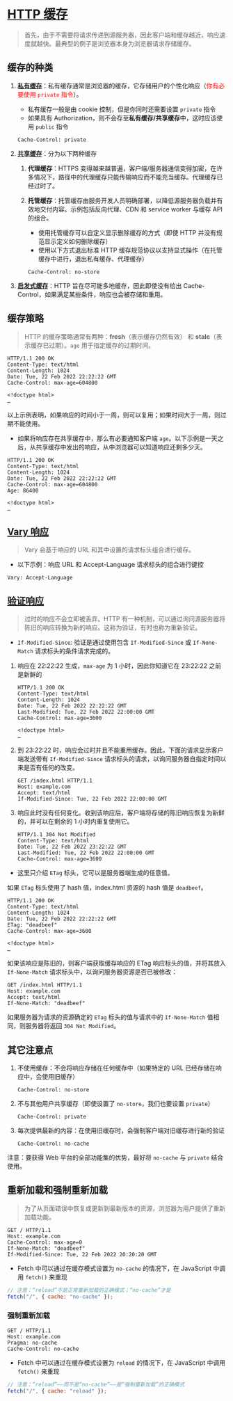 # [HTTP 缓存](https://developer.mozilla.org/zh-CN/docs/Web/HTTP/Caching)

>首先，由于不需要将请求传递到源服务器，因此客户端和缓存越近，响应速度就越快。最典型的例子是浏览器本身为浏览器请求存储缓存。

## 缓存的种类

1. [**私有缓存**](https://developer.mozilla.org/zh-CN/docs/Web/HTTP/Caching#%E7%A7%81%E6%9C%89%E7%BC%93%E5%AD%98)：私有缓存通常是浏览器的缓存，它存储用户的个性化响应（<sapn style="color:red">你有必要使用 `private` 指令</sapn>）。
   * 私有缓存一般是由 cookie 控制，但是你同时还需要设置 `private` 指令
   * 如果具有 Authorization，则不会存至**私有缓存/共享缓存**中，这时应该使用 `public` 指令

   ```http
   Cache-Control: private
   ```

2. [**共享缓存**](https://developer.mozilla.org/zh-CN/docs/Web/HTTP/Caching#%E5%85%B1%E4%BA%AB%E7%BC%93%E5%AD%98)：分为以下两种缓存
   1. **代理缓存**：HTTPS 变得越来越普遍，客户端/服务器通信变得加密，在许多情况下，路径中的代理缓存只能传输响应而不能充当缓存。代理缓存已经过时了。
   2. **托管缓存**：托管缓存由服务开发人员明确部署，以降低源服务器负载并有效地交付内容。示例包括反向代理、CDN 和 service worker 与缓存 API 的组合。
      * 使用托管缓存可以自定义显示删除缓存的方式（即使 HTTP 并没有规范显示定义如何删除缓存）
      * 使用以下方式退出标准 HTTP 缓存规范协议以支持显式操作（在托管缓存中进行，退出私有缓存、代理缓存）

      ```http
      Cache-Control: no-store
      ```

3. [**启发式缓存**](https://developer.mozilla.org/zh-CN/docs/Web/HTTP/Caching#%E5%90%AF%E5%8F%91%E5%BC%8F%E7%BC%93%E5%AD%98)：HTTP 旨在尽可能多地缓存，因此即使没有给出 Cache-Control，如果满足某些条件，响应也会被存储和重用。

## 缓存策略

> HTTP 的缓存策略通常有两种：**fresh**（表示缓存仍然有效） 和 **stale**（表示缓存已过期）。`age` 用于指定缓存的过期时间。

```http
HTTP/1.1 200 OK
Content-Type: text/html
Content-Length: 1024
Date: Tue, 22 Feb 2022 22:22:22 GMT
Cache-Control: max-age=604800

<!doctype html>
…
```

以上示例表明，如果响应的时间小于一周，则可以复用；如果时间大于一周，则过期不能使用。

* 如果将响应存在共享缓存中，那么有必要通知客户端 `age`。以下示例是一天之后，从共享缓存中发出的响应，从中浏览器可以知道响应还剩多少天。

```http
HTTP/1.1 200 OK
Content-Type: text/html
Content-Length: 1024
Date: Tue, 22 Feb 2022 22:22:22 GMT
Cache-Control: max-age=604800
Age: 86400

<!doctype html>
…
```

## [Vary 响应](https://developer.mozilla.org/zh-CN/docs/Web/HTTP/Caching#vary_%E5%93%8D%E5%BA%94)

> Vary 会基于响应的 URL 和其中设置的请求标头组合进行缓存。

* 以下示例：响应 URL 和 Accept-Language 请求标头的组合进行键控

```http
Vary: Accept-Language
```

## [验证响应](https://developer.mozilla.org/zh-CN/docs/Web/HTTP/Caching#%E9%AA%8C%E8%AF%81%E5%93%8D%E5%BA%94)

> 过时的响应不会立即被丢弃。HTTP 有一种机制，可以通过询问源服务器将陈旧的响应转换为新的响应。这称为验证，有时也称为重新验证。

* `If-Modified-Since`: 验证是通过使用包含 `If-Modified-Since` 或 `If-None-Match` 请求标头的条件请求完成的。

1. 响应在 22:22:22 生成，`max-age` 为 1 小时，因此你知道它在 23:22:22 之前是新鲜的

   ```http
   HTTP/1.1 200 OK
   Content-Type: text/html
   Content-Length: 1024
   Date: Tue, 22 Feb 2022 22:22:22 GMT
   Last-Modified: Tue, 22 Feb 2022 22:00:00 GMT
   Cache-Control: max-age=3600
   
   <!doctype html>
   …
   ```

2. 到 23:22:22 时，响应会过时并且不能重用缓存。因此，下面的请求显示客户端发送带有 `If-Modified-Since` 请求标头的请求，以询问服务器自指定时间以来是否有任何的改变。

   ```http
   GET /index.html HTTP/1.1
   Host: example.com
   Accept: text/html
   If-Modified-Since: Tue, 22 Feb 2022 22:00:00 GMT
   ```

3. 响应此时没有任何变化。收到该响应后，客户端将存储的陈旧响应恢复为新鲜的，并可以在剩余的 1 小时内重复使用它。

   ```http
   HTTP/1.1 304 Not Modified
   Content-Type: text/html
   Date: Tue, 22 Feb 2022 23:22:22 GMT
   Last-Modified: Tue, 22 Feb 2022 22:00:00 GMT
   Cache-Control: max-age=3600
   ```

* 这里只介绍 `ETag` 标头，它可以是服务器端生成的任意值。

如果 `ETag` 标头使用了 hash 值，index.html 资源的 hash 值是 `deadbeef`。

```http
HTTP/1.1 200 OK
Content-Type: text/html
Content-Length: 1024
Date: Tue, 22 Feb 2022 22:22:22 GMT
ETag: "deadbeef"
Cache-Control: max-age=3600

<!doctype html>
…
```

如果该响应是陈旧的，则客户端获取缓存响应的 ETag 响应标头的值，并将其放入 `If-None-Match` 请求标头中，以询问服务器资源是否已被修改：

```http
GET /index.html HTTP/1.1
Host: example.com
Accept: text/html
If-None-Match: "deadbeef"
```

如果服务器为请求的资源确定的 `ETag` 标头的值与请求中的 `If-None-Match` 值相同，则服务器将返回 `304 Not Modified`。

## 其它注意点

1. 不使用缓存：不会将响应存储在任何缓存中（如果特定的 URL 已经存储在响应中，会使用旧缓存）

   ```http
   Cache-Control: no-store
   ```

2. 不与其他用户共享缓存（即使设置了 `no-store`，我们也要设置 `private`）

   ```http
   Cache-Control: private
   ```

3. 每次提供最新的内容：在使用旧缓存时，会强制客户端对旧缓存进行新的验证

   ```http
   Cache-Control: no-cache
   ```

注意：要获得 Web 平台的全部功能集的优势，最好将 `no-cache` 与 `private` 结合使用。

## 重新加载和强制重新加载

> 为了从页面错误中恢复或更新到最新版本的资源，浏览器为用户提供了重新加载功能。

```http
GET / HTTP/1.1
Host: example.com
Cache-Control: max-age=0
If-None-Match: "deadbeef"
If-Modified-Since: Tue, 22 Feb 2022 20:20:20 GMT
```

* Fetch 中可以通过在缓存模式设置为 `no-cache` 的情况下，在 JavaScript 中调用 `fetch()` 来重现

```js
// 注意：“reload”不是正常重新加载的正确模式；“no-cache”才是
fetch("/", { cache: "no-cache" });
```

### 强制重新加载

```http
GET / HTTP/1.1
Host: example.com
Pragma: no-cache
Cache-Control: no-cache
```

* Fetch 中可以通过在缓存模式设置为 `reload` 的情况下，在 JavaScript 中调用 `fetch()` 来重现

```js
// 注意：“reload”——而不是“no-cache”——是“强制重新加载”的正确模式
fetch("/", { cache: "reload" });
```

